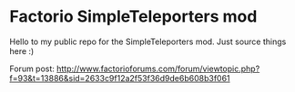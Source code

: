 # Factorio SimpleTeleporters mod
Hello to my public repo for the SimpleTeleporters mod. Just source things here :)

Forum post: http://www.factorioforums.com/forum/viewtopic.php?f=93&t=13886&sid=2633c9f12a2f53f36d9de6b608b3f061
